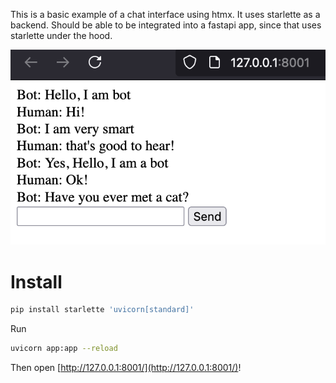 This is a basic example of a chat interface using htmx. It uses starlette as a backend. Should be able to be integrated into a fastapi app, since that uses starlette under the hood.

![example screenshot](example.png)

# Install

```sh
pip install starlette 'uvicorn[standard]'
```

Run

```sh
uvicorn app:app --reload
```

Then open [http://127.0.0.1:8001/](http://127.0.0.1:8001/)!